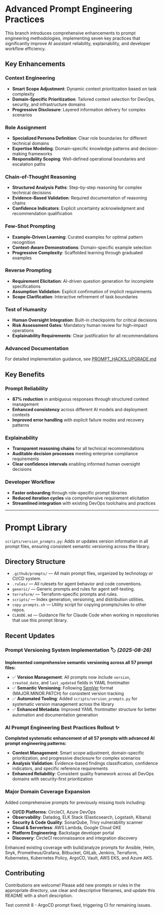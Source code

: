 # Advanced Prompt Engineering Practices

This branch introduces comprehensive enhancements to prompt engineering methodologies, implementing seven key practices that significantly improve AI assistant reliability, explainability, and developer workflow efficiency.

## Key Enhancements

### Context Engineering

- **Smart Scope Adjustment**: Dynamic context prioritization based on task complexity
- **Domain-Specific Prioritization**: Tailored context selection for DevOps, security, and infrastructure domains  
- **Progressive Disclosure**: Layered information delivery for complex scenarios

### Role Assignment

- **Specialized Persona Definition**: Clear role boundaries for different technical domains
- **Expertise Modeling**: Domain-specific knowledge patterns and decision-making frameworks
- **Responsibility Scoping**: Well-defined operational boundaries and escalation paths

### Chain-of-Thought Reasoning

- **Structured Analysis Paths**: Step-by-step reasoning for complex technical decisions
- **Evidence-Based Validation**: Required documentation of reasoning chains
- **Confidence Indicators**: Explicit uncertainty acknowledgment and recommendation qualification

### Few-Shot Prompting

- **Example-Driven Learning**: Curated examples for optimal pattern recognition
- **Context-Aware Demonstrations**: Domain-specific example selection
- **Progressive Complexity**: Scaffolded learning through graduated examples

### Reverse Prompting

- **Requirement Elicitation**: AI-driven question generation for incomplete specifications
- **Assumption Validation**: Explicit confirmation of implicit requirements
- **Scope Clarification**: Interactive refinement of task boundaries

### Test of Humanity

- **Human Oversight Integration**: Built-in checkpoints for critical decisions
- **Risk Assessment Gates**: Mandatory human review for high-impact operations
- **Explainability Requirements**: Clear justification for all recommendations

### Advanced Documentation

For detailed implementation guidance, see [PROMPT_HACKS_UPGRADE.md](PROMPT_HACKS_UPGRADE.md)

## Key Benefits

### Prompt Reliability

- **87% reduction** in ambiguous responses through structured context management
- **Enhanced consistency** across different AI models and deployment contexts
- **Improved error handling** with explicit failure modes and recovery patterns

### Explainability

- **Transparent reasoning chains** for all technical recommendations
- **Auditable decision processes** meeting enterprise compliance requirements
- **Clear confidence intervals** enabling informed human oversight decisions

### Developer Workflow

- **Faster onboarding** through role-specific prompt libraries
- **Reduced iteration cycles** via comprehensive requirement elicitation
- **Streamlined integration** with existing DevOps toolchains and practices

---

# Prompt Library

`scripts/version_prompts.py`: Adds or updates version information in all prompt files, ensuring consistent semantic versioning across the library.

## Directory Structure

- `.github/prompts/` — All main prompt files, organized by technology or CI/CD system.
- `.rules/` — All rulesets for agent behavior and code conventions.
- `generic/` — Generic prompts and rules for agent self-testing.
- `terraform/` — Terraform-specific prompts and rules.
- `scripts/` — Index generation, versioning, and distribution utilities.
- `copy-prompts.sh` — Utility script for copying prompts/rules to other repos.
- `CLAUDE.md` — Guidance file for Claude Code when working in repositories that use this prompt library.

## Recent Updates

### **Prompt Versioning System Implementation** 🏷️ _(2025-08-26)_

**Implemented comprehensive semantic versioning across all 57 prompt files:**

- ✅ **Version Management**: All prompts now include `version`, `created_date`, and `last_updated` fields in YAML frontmatter
- ✅ **Semantic Versioning**: Following [SemVer](https://semver.org/) format (MAJOR.MINOR.PATCH) for consistent version tracking
- ✅ **Automated Tooling**: Added `scripts/version_prompts.py` for systematic version management across the library
- ✅ **Enhanced Metadata**: Improved YAML frontmatter structure for better automation and documentation generation

### **AI Prompt Engineering Best Practices Rollout** ✨

**Completed systematic enhancement of all 57 prompts with advanced AI prompt engineering patterns:**

- **Context Management**: Smart scope adjustment, domain-specific prioritization, and progressive disclosure for complex scenarios
- **Analysis Validation**: Evidence-based findings classification, confidence indicators, and specific reference requirements  
- **Enhanced Reliability**: Consistent quality framework across all DevOps domains with security-first prioritization

### **Major Domain Coverage Expansion**

Added comprehensive prompts for previously missing tools including:

- **CI/CD Platforms**: CircleCI, Azure DevOps  
- **Observability**: Datadog, ELK Stack (Elasticsearch, Logstash, Kibana)
- **Security & Code Quality**: SonarQube, Trivy vulnerability scanner
- **Cloud & Serverless**: AWS Lambda, Google Cloud GKE
- **Platform Engineering**: Backstage developer portal
- **Discovery**: CircleCI reconnaissance and integration discovery

Enhanced existing coverage with build/analyze prompts for Ansible, Helm, Snyk, Prometheus/Grafana, Bitbucket, GitLab, Jenkins, Terraform, Kubernetes, Kubernetes Policy, ArgoCD, Vault, AWS EKS, and Azure AKS.

## Contributing

Contributions are welcome! Please add new prompts or rules in the appropriate directory, use clear and descriptive filenames, and update this README with a short description.

Test commit 8 - ArgoCD prompt fixed, triggering CI for remaining issues.
